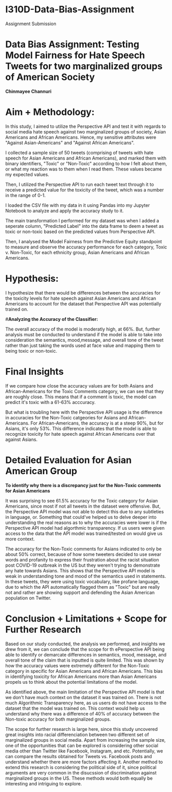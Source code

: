 # I310D-Data-Bias-Assignment
Assignment Submission


# **Data Bias Assignment: Testing Model Fairness for Hate Speech Tweets for two marginalized groups of American Society**

**Chinmayee Channuri**




# **Aim + Methodology:** 

In this study, I aimed to utilize the Perspective API and test it with regards to social media hate speech against two marginalized groups of society, Asian Americans and African Americans. Hence, my sensitive attributes were "Against Asian-Americans" and "Against African Americans". 

I collected a sample size of 50 tweets (comprising of tweets with hate speech for Asian Americans and African Americans), and marked them with binary identifiers, "Toxic" or "Non-Toxic" according to how I felt about them, or what my reaction was to them when I read them. These values became my expected values. 

Then, I utilized the Perspective API to run each tweet text through it to receive a predicted value for the toxicity of the tweet, which was a number in the range of 0-1. 

I loaded the CSV file with my data in it using Pandas into my Jupyter Notebook to analyze and apply the accuracy study to it. 

The main transformation I performed for my dataset was when I added a seperate column, "Predicted Label" into the data frame to deem a tweet as toxic or non-toxic based on the predicted values from Perspective API.

Then, I analysed the Model Fairness from the Predictive Equity standpoint to measure and observe the accuracy performance for each category, Toxic v. Non-Toxic, for each ethnicity group, Asian Americans and African Americans. 


# **Hypothesis:**

I hypothesize that there would be differences between the accuracies for the toxicity levels for hate speech against Asian Americans and African Americans to account for the dataset that Perspective API was potentially trained on. 



#**Analyzing the Accuracy of the Classifier:**

The overall accuracy of the model is moderatly high, at 66%. But, further analysis must be conducted to understand if the model is able to take into consideration the semantics, mood,message, and overall tone of the tweet rather than just taking the words used at face value and mapping them to being toxic or non-toxic.


# **Final Insights**

If we compare how close the accuracy values are for both Asians and African-Americans for the Toxic Comments category, we can see that they are roughly close. This means that if a comment is toxic, the model can predict it's toxic with a 61-63% acccuracy. 

But what is troubling here with the Perspective API usage is the difference in accuracies for the Non-Toxic catgeories for Asians and African-Americans. For African-Americans, the accuracy is at a steep 90%, but for Asians, it's only 53%. This difference indicates that the model is able to recognize toxicity for hate speech against African Americans over that against Asians. 


# **Detailed Evaluation for Asian American Group**
 
**To identify why there is a discrepancy just for the Non-Toxic comments for Asian Americans**

It was surprising to see 61.5% accuracy for the Toxic category for Asian Americans, since most if not all tweets in the dataset were offensive. But, the Perspective API model was not able to detect this due to any subtleties in language, or. Something that could've helped us to delve deeper into understanding the real reasons as to why the accuracies were lower is if the Perspective API model had algorthmic transparency. If us users were given access to the data that the API model was trained/tested on would give us more context.  


The accuracy for the Non-Toxic comments for Asians indicated to only be about 50% correct, because of how some tweeters decided to use swear words and profanity to express their frustration about the racist situation post COVID-19 outbreak in the US but they weren't trying to demonstrate any hate towards Asians. This shows that the Perspective API model is weak in understanding tone and mood of the semantics used in statements. In these tweets, they were using toxic vocabulary, like profane language, due to which the API automatically flagged them as "Toxic" but are really not and rather are showing support and defending the Asian American population on Twitter. 


# **Conclusion + Limitations + Scope for Further Research**

Based on our study conducted, the analysis we performed, and insights we drew from it, we can conclude that the scope for th ePerspective API being able to identify or demarcate differences in semantics, mood, message, and overall tone of the claim that is inputted is quite limited. This was shown by how the accuracy values were extremely different for the Non-Toxic category in specific for Asian Americans and African Americans. This bias in identifying toxicity for African Americans more than Asian Americans propels us to think about the potential limitations of the model. 

As identified above, the main limitation of the Perspective API model is that we don't have much context on the dataset it was trained on. There is not much Algorithmic Transparency here, as us users do not have access to the dataset that the model was trained on. This context would help us understand why there was a difference of 40% of accuracy between the Non-toxic accuracy for both marginalized groups. 

The scope for further research is large here, since this study uncovered great insights into racial differenciation between two different set of marginalized groups in social media. Apart from increasing the sample size, one of the opportunities that can be explored is considering other social media other than Twitter like Facebook, Instagram, and etc. Potentially, we can compare the results obtained for Tweets vs. Facebook posts and understand whether there are more factors affecting it. Another method to extend this research is considering the political side of it, since political arguments are very common in the disucssion of discrimination against marginalized groups in the US. These methods would both equally be interesting and intriguing to explore. 
